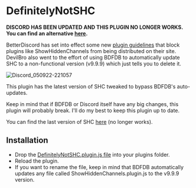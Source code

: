 # DefinitelyNotSHC

**DISCORD HAS BEEN UPDATED AND THIS PLUGIN NO LONGER WORKS. You can find an alternative [here](https://github.com/JustOptimize/return-ShowHiddenChannels).**

BetterDiscord has set into effect some new [plugin guidelines](https://docs.betterdiscord.app/plugins/introduction/guidelines/) that block plugins like ShowHiddenChannels from being distributed on their site. DevilBro also went to the effort of using BDFDB to automatically update SHC to a non-functional version (v9.9.9) which just tells you to delete it.

![Discord_050922-221057](https://user-images.githubusercontent.com/54760464/188526562-41415c32-d3a8-4184-846d-50cb3a4ab4a9.png)

This plugin has the latest version of SHC tweaked to bypass BDFDB's auto-updates. 

Keep in mind that if BDFDB or Discord itself have any big changes, this plugin will probably break. I'll do my best to keep this plugin up to date.

You can find the last version of SHC [here](https://github.com/mwittrien/BetterDiscordAddons/blob/b510da9b3ad72ba3b773f7d79e391a459f31732d/Plugins/ShowHiddenChannels/ShowHiddenChannels.plugin.js) (no longer works).
## Installation
- Drop the [DefinitelyNotSHC.plugin.js file](https://github.com/maromalo/DefinitelyNotSHC/releases/download/v3.2.5/DefinitelyNotSHC.plugin.js) into your plugins folder. 
- Reload the plugin.
- If you want to rename the file, keep in mind that BDFDB automatically updates any file called ShowHiddenChannels.plugin.js to the v9.9.9 version.
